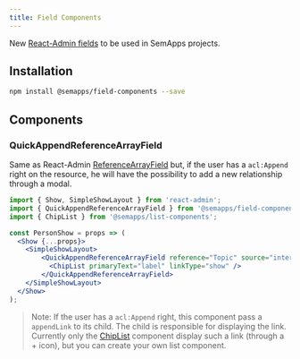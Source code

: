 ```yaml
---
title: Field Components
---
```


New [React-Admin fields](https://marmelab.com/react-admin/Fields.html) to be used in SemApps projects.

## Installation

```bash
npm install @semapps/field-components --save
```

## Components

### QuickAppendReferenceArrayField

Same as React-Admin [ReferenceArrayField](https://marmelab.com/react-admin/Fields.html#referencearrayfield) but, if the user has a `acl:Append` right on the resource, he will have the possibility to add a new relationship through a modal.

```jsx
import { Show, SimpleShowLayout } from 'react-admin';
import { QuickAppendReferenceArrayField } from '@semapps/field-components';
import { ChipList } from '@semapps/list-components';

const PersonShow = props => (
  <Show {...props}>
    <SimpleShowLayout>
        <QuickAppendReferenceArrayField reference="Topic" source="interestedBy">
          <ChipList primaryText="label" linkType="show" />
        </QuickAppendReferenceArrayField>
    </SimpleShowLayout>
  </Show>
);
```

> Note: If the user has a `acl:Append` right, this component pass a `appendLink` to its child. The child is responsible for displaying the link. Currently only the [ChipList](list-components.md) component display such a link (through a + icon), but you can create your own list component.
